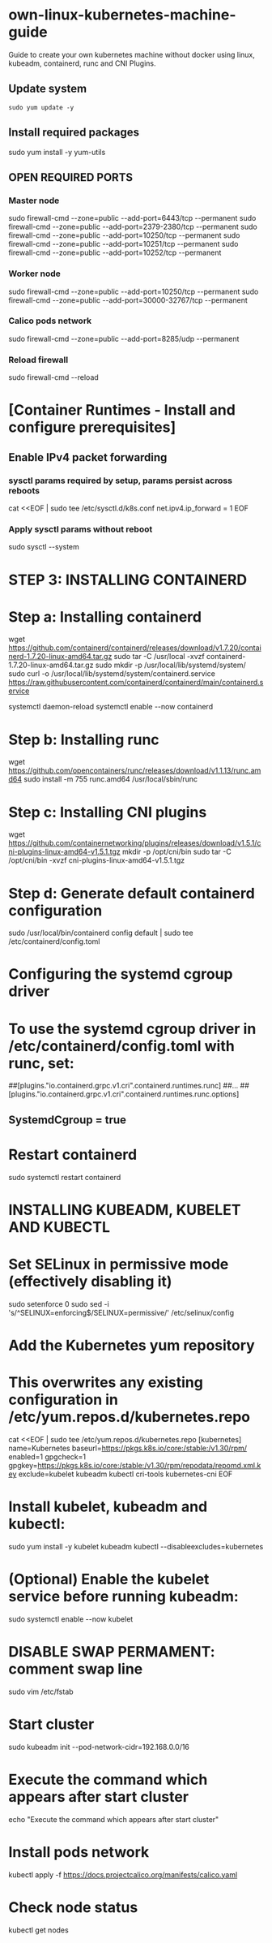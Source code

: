# own-linux-kubernetes-machine-guide
Guide to create your own kubernetes machine without docker using linux, kubeadm, containerd, runc and CNI Plugins.

## Update system
```
sudo yum update -y
```
## Install required packages
sudo yum install -y yum-utils

## OPEN REQUIRED PORTS
### Master node
sudo firewall-cmd --zone=public --add-port=6443/tcp --permanent
sudo firewall-cmd --zone=public --add-port=2379-2380/tcp --permanent
sudo firewall-cmd --zone=public --add-port=10250/tcp --permanent
sudo firewall-cmd --zone=public --add-port=10251/tcp --permanent
sudo firewall-cmd --zone=public --add-port=10252/tcp --permanent

### Worker node
sudo firewall-cmd --zone=public --add-port=10250/tcp --permanent
sudo firewall-cmd --zone=public --add-port=30000-32767/tcp --permanent

### Calico pods network
sudo firewall-cmd --zone=public --add-port=8285/udp --permanent

### Reload firewall
sudo firewall-cmd --reload

# [Container Runtimes - Install and configure prerequisites]

## Enable IPv4 packet forwarding
### sysctl params required by setup, params persist across reboots
cat <<EOF | sudo tee /etc/sysctl.d/k8s.conf
net.ipv4.ip_forward = 1
EOF

### Apply sysctl params without reboot
sudo sysctl --system

# STEP 3: INSTALLING CONTAINERD
# Step a: Installing containerd
wget https://github.com/containerd/containerd/releases/download/v1.7.20/containerd-1.7.20-linux-amd64.tar.gz
sudo tar -C /usr/local -xvzf containerd-1.7.20-linux-amd64.tar.gz
sudo mkdir -p /usr/local/lib/systemd/system/
sudo curl -o /usr/local/lib/systemd/system/containerd.service https://raw.githubusercontent.com/containerd/containerd/main/containerd.service

systemctl daemon-reload
systemctl enable --now containerd

# Step b: Installing runc
wget https://github.com/opencontainers/runc/releases/download/v1.1.13/runc.amd64
sudo install -m 755 runc.amd64 /usr/local/sbin/runc

# Step c: Installing CNI plugins
wget https://github.com/containernetworking/plugins/releases/download/v1.5.1/cni-plugins-linux-amd64-v1.5.1.tgz
mkdir -p /opt/cni/bin
sudo tar -C /opt/cni/bin -xvzf cni-plugins-linux-amd64-v1.5.1.tgz

# Step d: Generate default containerd configuration
sudo /usr/local/bin/containerd config default | sudo tee /etc/containerd/config.toml

# Configuring the systemd cgroup driver
# To use the systemd cgroup driver in /etc/containerd/config.toml with runc, set:
##[plugins."io.containerd.grpc.v1.cri".containerd.runtimes.runc]
##...
##[plugins."io.containerd.grpc.v1.cri".containerd.runtimes.runc.options]
##  SystemdCgroup = true
##

# Restart containerd
sudo systemctl restart containerd

# INSTALLING KUBEADM, KUBELET AND KUBECTL
# Set SELinux in permissive mode (effectively disabling it)
sudo setenforce 0
sudo sed -i 's/^SELINUX=enforcing$/SELINUX=permissive/' /etc/selinux/config

# Add the Kubernetes yum repository
# This overwrites any existing configuration in /etc/yum.repos.d/kubernetes.repo
cat <<EOF | sudo tee /etc/yum.repos.d/kubernetes.repo
[kubernetes]
name=Kubernetes
baseurl=https://pkgs.k8s.io/core:/stable:/v1.30/rpm/
enabled=1
gpgcheck=1
gpgkey=https://pkgs.k8s.io/core:/stable:/v1.30/rpm/repodata/repomd.xml.key
exclude=kubelet kubeadm kubectl cri-tools kubernetes-cni
EOF

# Install kubelet, kubeadm and kubectl:
sudo yum install -y kubelet kubeadm kubectl --disableexcludes=kubernetes

# (Optional) Enable the kubelet service before running kubeadm:
sudo systemctl enable --now kubelet


# DISABLE SWAP PERMAMENT: comment swap line
sudo vim /etc/fstab


# Start cluster
sudo kubeadm init --pod-network-cidr=192.168.0.0/16

# Execute the command which appears after start cluster
echo "Execute the command which appears after start cluster"

# Install pods network
kubectl apply -f https://docs.projectcalico.org/manifests/calico.yaml

# Check node status
kubectl get nodes
